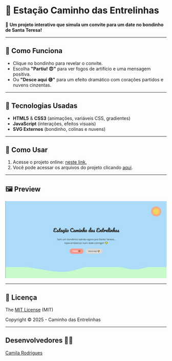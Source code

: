 #  🚋 Estação Caminho das Entrelinhas

💛 **Um projeto interativo que simula um convite para um date no bondinho de Santa Teresa!**  

---

## 🌟 Como Funciona  
- Clique no bondinho para revelar o convite.  
- Escolha **"Partiu! 😍"** para ver fogos de artifício e uma mensagem positiva.  
- Ou **"Desce aqui 😅"** para um efeito dramático com corações partidos e nuvens cinzentas.  

---

## 🎨 Tecnologias Usadas  
- **HTML5** & **CSS3** (animações, variáveis CSS, gradientes)  
- **JavaScript** (interações, efeitos visuais)  
- **SVG Externos** (bondinho, colinas e nuvens) 

---

## 🚀 Como Usar  
1. Acesse o projeto online: [neste link.](https://rmcamila.github.io/caminho_das_entrelinhas/)
2. Você pode acessar os arquivos do projeto clicando [aqui](https://github.com/rmcamila/caminho_das_entrelinhas.git).

---

## 🖼️ Preview  
<div align="center">
  <img src="assets/images/preview.png" alt="Tela do projeto" width="600">
</div>

---

## 📄 Licença  
The [MIT License](https://github.com/rmcamila/caminho_das_entrelinhas/blob/main/LICENSE) (MIT)

Copyright :copyright: 2025 - Caminho das Entrelinhas

---

## Desenvolvedores 👩‍💻


 [Camila Rodrigues](https://github.com/rmcamila)



